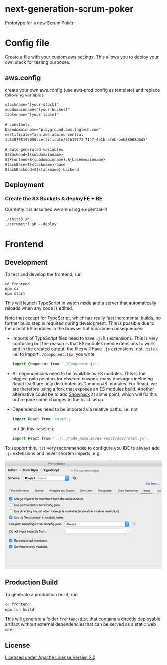 # next-generation-scrum-poker

Prototype for a new Scrum Poker

# Config file

Create a file with your custom aws settings. This allows you to deploy
your own stack for testing purposes.

## aws.config

create your own aws.config (use aws-prod.config as template)
and replace following variables

```
stackname="[your-stack]"
subdomainname="[your-bucket]"
tablename="[your-table]"

# constants
basedomainname="playground.aws.tngtech.com"
certificate="arn:aws:acm:eu-central-1:530798195059:certificate/9fb19f73-7147-4e1b-afeb-beb88568d5d5"

# auto generated variables
S3Backend=${subdomainname}
S3Frontend=${subdomainname}.${basedomainname}
StackBase=${stackname}-base
StackBackend=${stackname}-backend
```

## Deployment

### Create the S3 Buckets & deploy FE + BE

Currently it is assumed we are using eu-central-1!

```
./inits3.sh
./scrumctrl.sh --deploy
```

# Frontend

## Development

To test and develop the frontend, run

```shell
cd frontend
npm ci
npm start
```

This will launch TypeScript in watch mode and a server that automatically reloads when any code is edited.

Note that except for TypeScript, which has really fast incremental builds, no further build step is required during development. This is possible due to the use of ES modules in the browser but has some consequences:

- Imports of TypeScript files need to have `.js`(!!) extensions. This is very confusing but the reason is that ES modules need extensions to work and in the created output, the files will have `.js` extensions, not `.ts(x)`. I.e. to import `./Component.tsx`, you write

  ```js
  import Component from './Component.js';
  ```

- All dependencies need to be available as ES modules. This is the biggest pain point as for obscure reasons, many packages including React itself are only distributed as CommonJS modules. For React, we are therefore using a fork that exposes an ES modules build. Another alternative could be to add [Snowpack](https://www.snowpack.dev/) at some point, which will fix this but require some changes to the build setup.
- Dependencies need to be imported via relative paths. I.e. not

  ```js
  import React from 'react';
  ```

  but (in this case) e.g.

  ```js
  import React from '../../node_modules/es-react/dev/react.js';
  ```

To support this, it is very recommended to configure you IDE to always add `.js` extensions and never shorten imports, e.g.

![IntelliJ config](docs/intellij-config.png)

## Production Build

To generate a production build, run

```sh
cd frontend
npm run build
```

This will generate a folder `frontend/dist` that contains a directly deployable artifact without external dependencies that can be served as a static web site.

## License

[Licensed under Apache License Version 2.0](LICENSE)

